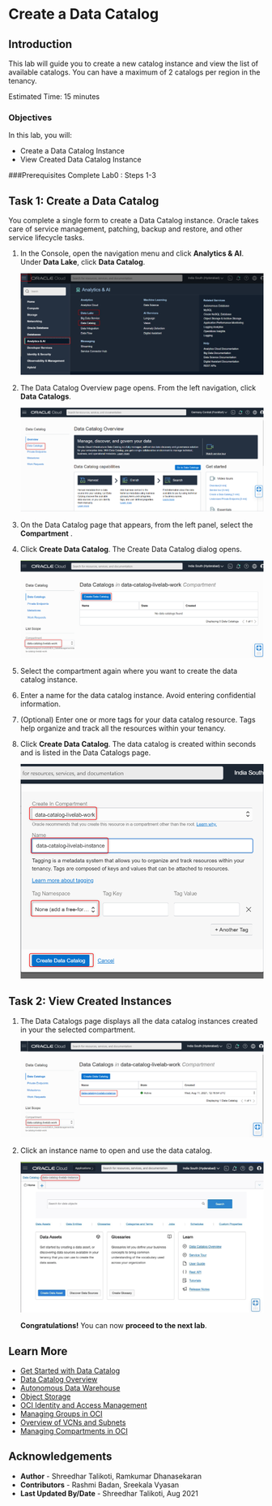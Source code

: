 # Create a Data Catalog

## Introduction

This lab will guide you to create a new catalog instance and view the list of available catalogs. You can have a maximum of 2 catalogs per region in the tenancy.

Estimated Time: 15 minutes

### Objectives

In this lab, you will:
* Create a Data Catalog Instance
* View Created Data Catalog Instance

###Prerequisites
Complete Lab0 : Steps 1-3

## Task 1: Create a Data Catalog                                 

You complete a single form to create a Data Catalog instance. Oracle takes care of service management, patching, backup and restore, and other service lifecycle tasks.

1. In the Console, open the navigation menu and click **Analytics & AI**. Under **Data Lake**, click **Data Catalog**.

    ![Click Data Catalog](./images/main-menu.png " ")

2. The Data Catalog Overview page opens. From the left navigation, click **Data Catalogs**.

    ![Click Data Catalogs](./images/create-data-catalog2.png " ")

3. On the Data Catalog page that appears, from the left panel, select the **Compartment** .

4. Click **Create Data Catalog**. The Create Data Catalog dialog opens.

    ![Click Create Data Catalog](./images/create-data-catalog.png " ")

5. Select the compartment again where you want to create the data catalog instance.
6. Enter a name for the data catalog instance. Avoid entering confidential information.
7. (Optional) Enter one or more tags for your data catalog resource. Tags help organize and track all the resources within your tenancy.
8. Click **Create Data Catalog**. The data catalog is created within seconds and is listed in the Data Catalogs page.

    ![Click Create Data Catalog](./images/catalog-details.png " ")

## Task 2: View Created Instances

1. The Data Catalogs page displays all the data catalog instances created in your the selected compartment.

    ![View Data Catalog](./images/view-data-catalog.png " ")

2. Click an instance name to open and use the data catalog.

    ![Click Instance Name](./images/view-data-catalog2.png " ")


    **Congratulations!** You can now **proceed to the next lab**.

## Learn More

* [Get Started with Data Catalog](https://docs.oracle.com/en-us/iaas/data-catalog/using/index.htm)
* [Data Catalog Overview](https://docs.oracle.com/en-us/iaas/data-catalog/using/overview.htm)
* [Autonomous Data Warehouse](https://docs.oracle.com/en/cloud/paas/autonomous-data-warehouse-cloud/index.html)
* [Object Storage](https://docs.oracle.com/en-us/iaas/Content/Object/Concepts/objectstorageoverview.htm)
* [OCI Identity and Access Management](https://docs.oracle.com/en-us/iaas/Content/Identity/Concepts/overview.htm)
* [Managing Groups in OCI](https://docs.oracle.com/en-us/iaas/Content/Identity/Tasks/managinggroups.htm)
* [Overview of VCNs and Subnets](https://docs.oracle.com/en-us/iaas/Content/Network/Tasks/managingVCNs_topic-Overview_of_VCNs_and_Subnets.htm#Overview)
* [Managing Compartments in OCI](https://docs.oracle.com/en-us/iaas/Content/Identity/Tasks/managingcompartments.htm)

## Acknowledgements

* **Author** - Shreedhar Talikoti, Ramkumar Dhanasekaran
* **Contributors** -  Rashmi Badan, Sreekala Vyasan
* **Last Updated By/Date** - Shreedhar Talikoti, Aug 2021
